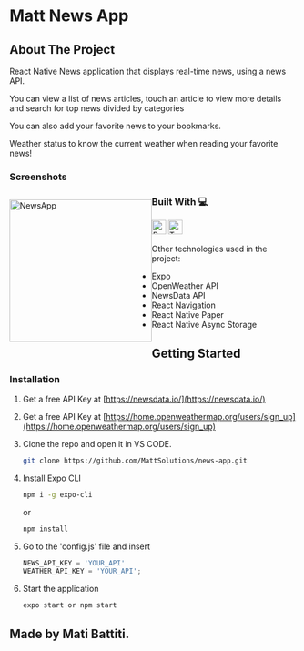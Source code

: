 # Matt News App

<!-- ABOUT THE PROJECT -->
## About The Project

<p> React Native News application that displays real-time news, using a news API. </p> 
<p> You can view a list of news articles, touch an article to view more details and search for top news divided by categories</p>
<p> You can also add your favorite news to your bookmarks.</p>
<p> Weather status to know the current weather when reading your favorite news!</p>

### Screenshots
<p style="float: left;">
  <img src="https://github-production-user-asset-6210df.s3.amazonaws.com/107211461/278113318-9ff3c3c6-bebc-4d92-b211-e9781a18a9b0.png" alt="NewsApp" width="250" >
</p>


### Built With 💻
<p>
<img src="https://img.shields.io/badge/React Native-282C34?logo=react&logoColor=61DAFB" alt="React Native logo" title="React Native" height="25" />
<img src="https://img.shields.io/badge/TypeScript-282C34?logo=typescript&logoColor=3178C6" alt="TypeScript logo" title="TypeScript" height="25" />

Other technologies used in the project:
*   Expo
*   OpenWeather API
*   NewsData API
*   React Navigation
*   React Native Paper
*   React Native Async Storage
</p>


<!-- GETTING STARTED -->
## Getting Started

### Installation

1. Get a free API Key at [https://newsdata.io/](https://newsdata.io/)
2. Get a free API Key at [https://home.openweathermap.org/users/sign_up](https://home.openweathermap.org/users/sign_up)


3. Clone the repo and open it in VS CODE. 

   ```sh
   git clone https://github.com/MattSolutions/news-app.git
   ```
4. Install Expo CLI

   ```sh
   npm i -g expo-cli 
   ```
   or 
      ```sh
   npm install
   ```
5. Go to the 'config.js' file and insert

   ```js
   NEWS_API_KEY = 'YOUR_API'
   WEATHER_API_KEY = 'YOUR_API';
   ```
   
6. Start the application

   ```js
   expo start or npm start
   ```
<!-- LICENSE -->
## Made by Mati Battiti. 
